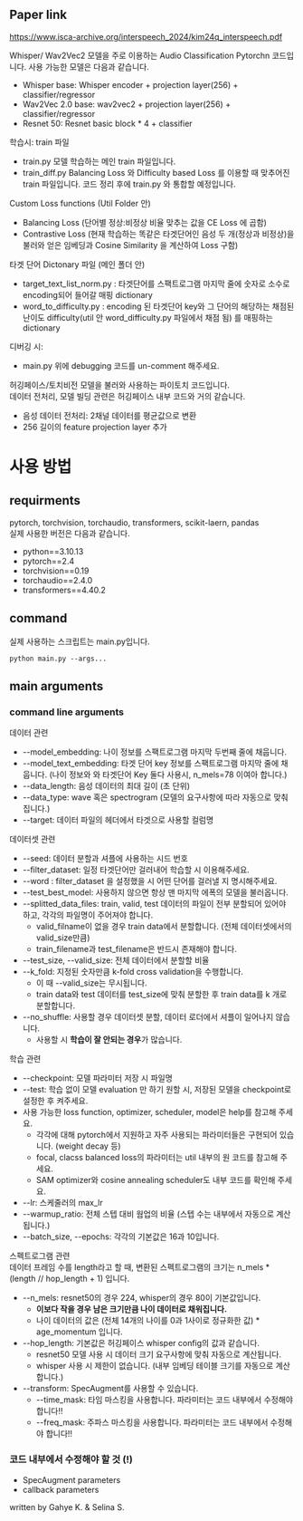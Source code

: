 ## Paper link
https://www.isca-archive.org/interspeech_2024/kim24q_interspeech.pdf

Whisper/ Wav2Vec2 모델을 주로 이용하는 Audio Classification Pytorchn 코드입니다.
사용 가능한 모델은 다음과 같습니다.

- Whisper base: Whisper encoder + projection layer(256) + classifier/regressor
- Wav2Vec 2.0 base: wav2vec2 + projection layer(256) + classifier/regressor
- Resnet 50: Resnet basic block * 4 + classifier

학습시: train 파일
- train.py 모델 학습하는 메인 train 파일입니다.
- train_diff.py Balancing Loss 와 Difficulty based Loss 를 이용할 때 맞추어진 train 파일입니다. 코드 정리 후에 train.py 와 통합할 예정입니다.

Custom Loss functions (Util Folder 안) 
- Balancing Loss (단어별 정상:비정상 비율 맞추는 값을 CE Loss 에 곱함)
- Contrastive Loss (현재 학습하는 똑같은 타겟단어인 음성 두 개(정상과 비정상)을 불러와 얻은 임베딩과 Cosine Similarity 을 계산하여 Loss 구함)

타겟 단어 Dictonary 파일 (메인 폴더 안)
- target_text_list_norm.py : 타겟단어를 스팩트로그램 마지막 줄에 숫자로 소수로 encoding되어 들어갈 매핑 dictionary
- word_to_difficulty.py : encoding 된 타겟단어 key와 그 단어의 해당하는 채점된 난이도 difficulty(util 안 word_difficulty.py 파일에서 채점 됨) 를 매핑하는 dictionary

디버깅 시:
- main.py 위에 debugging 코드를 un-comment 해주세요.

허깅페이스/토치비전 모델을 불러와 사용하는 파이토치 코드입니다.   
데이터 전처리, 모델 빌딩 관련은 허깅페이스 내부 코드와 거의 같습니다.
- 음성 데이터 전처리: 2채널 데이터를 평균값으로 변환
- 256 길이의 feature projection layer 추가 
   

# 사용 방법
## requirments
pytorch, torchvision, torchaudio, transformers, scikit-laern, pandas    
실제 사용한 버전은 다음과 같습니다.
- python==3.10.13
- pytorch==2.4
- torchvision==0.19
- torchaudio==2.4.0
- transformers==4.40.2

## command
실제 사용하는 스크립트는 main.py입니다.
``` shell
python main.py --args...
```
## main arguments
### command line arguments
데이터 관련
- --model_embedding: 나이 정보를 스팩트로그램 마지막 두번째 줄에 채웁니다. 
- --model_text_embedding: 타겟 단어 key 정보를 스팩트로그램 마지막 줄에 채웁니다. (나이 정보와 와 타겟단어 Key 둘다 사용시, n_mels=78 이여아 합니다.)
- --data_length: 음성 데이터의 최대 길이 (초 단위)
- --data_type: wave 혹은 spectrogram (모델의 요구사항에 따라 자동으로 맞춰집니다.)
- --target: 데이터 파일의 헤더에서 타겟으로 사용할 컬럼명

데이터셋 관련
- --seed: 데이터 분할과 셔플에 사용하는 시드 번호
- --filter_dataset: 일정 타겟단어만 걸러내어 학습할 시 이용해주세요.
- --word : filter_dataset 을 설정했을 시 어떤 단어를 걸러낼 지 명시해주세요.
- --test_best_model: 사용하지 않으면 항상 맨 마지막 에폭의 모델을 불러옵니다.
- --splitted_data_files: train, valid, test 데이터의 파일이 전부 분할되어 있어야 하고, 각각의 파일명이 주어져야 합니다.
  - valid_filname이 없을 경우 train data에서 분할합니다. (전체 데이터셋에서의 valid_size만큼)
  - train_filename과 test_filename은 반드시 존재해야 합니다.
- --test_size, --valid_size: 전체 데이터에서 분할할 비율
- --k_fold: 지정된 숫자만큼 k-fold cross validation을 수행합니다.
  - 이 때 --valid_size는 무시됩니다.
  - train data와 test 데이터를 test_size에 맞춰 분할한 후 train data를 k 개로 분할합니다.
- --no_shuffle: 사용할 경우 데이터셋 분할, 데이터 로더에서 셔플이 일어나지 않습니다.
  - 사용할 시 **학습이 잘 안되는 경우**가 많습니다.
    
학습 관련
- --checkpoint: 모델 파라미터 저장 시 파일명
- --test: 학습 없이 모델 evaluation 만 하기 원할 시, 저장된 모델을 checkpoint로 설정한 후 켜주세요.
- 사용 가능한 loss function, optimizer, scheduler, model은 help를 참고해 주세요.
  - 각각에 대해 pytorch에서 지원하고 자주 사용되는 파라미터들은 구현되어 있습니다. (weight decay 등)
  - focal, clacss balanced loss의 파라미터는 util 내부의 원 코드를 참고해 주세요.
  - SAM optimizer와 cosine annealing scheduler도 내부 코드를 확인해 주세요.
- --lr: 스케줄러의 max_lr
- --warmup_ratio: 전체 스텝 대비 웜업의 비율 (스텝 수는 내부에서 자동으로 계산됩니다.)
- --batch_size, --epochs: 각각의 기본값은 16과 10입니다.
     
스펙트로그램 관련     
데이터 프레임 수를 length라고 할 때, 변환된 스펙트로그램의 크기는 n_mels * (length // hop_length + 1) 입니다.
- --n_mels: resnet50의 경우 224, whisper의 경우 80이 기본값입니다.
  - **이보다 작을 경우 남은 크기만큼 나이 데이터로 채워집니다.**
  - 나이 데이터의 값은 (전체 14개의 나이를 0과 1사이로 정규화한 값) * age_momentum 입니다.
- --hop_length: 기본값은 허깅페이스 whisper config의 값과 같습니다.
  - resnet50 모델 사용 시 데이터 크기 요구사항에 맞춰 자동으로 계산됩니다.
  - whisper 사용 시 제한이 없습니다. (내부 임베딩 테이블 크기를 자동으로 계산합니다.)
- --transform: SpecAugment를 사용할 수 있습니다.
  - --time_mask: 타임 마스킹을 사용합니다. 파라미터는 코드 내부에서 수정해야 합니다!!
  - --freq_mask: 주파스 마스킹을 사용합니다. 파라미터는 코드 내부에서 수정해야 합니다!!

### 코드 내부에서 수정해야 할 것 (!)
- SpecAugment parameters
- callback parameters

written by Gahye K. & Selina S.
